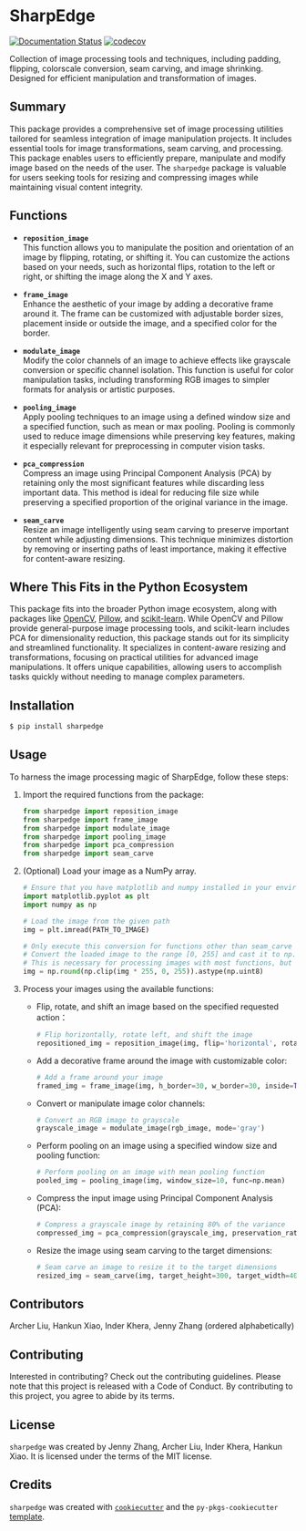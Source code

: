 # SharpEdge

[![Documentation Status](https://readthedocs.org/projects/sharpedge/badge/?version=latest)](https://sharpedge.readthedocs.io/en/latest/?badge=latest)
[![codecov](https://codecov.io/github/UBC-MDS/SharpEdge/graph/badge.svg?token=seDsuoIJEq)](https://codecov.io/github/UBC-MDS/SharpEdge)

Collection of image processing tools and techniques, including padding, flipping, colorscale conversion, seam carving, and image shrinking. Designed for efficient manipulation and transformation of images.

## Summary

This package provides a comprehensive set of image processing utilities tailored for seamless integration of image manipulation projects. It includes essential tools for image transformations, seam carving, and processing. This package enables users to efficiently prepare, manipulate and modify image based on the needs of the user. The `sharpedge` package is valuable for users seeking tools for resizing and compressing images while maintaining visual content integrity.

## Functions

- **`reposition_image`**  
  This function allows you to manipulate the position and orientation of an image by flipping, rotating, or shifting it. You can customize the actions based on your needs, such as horizontal flips, rotation to the left or right, or shifting the image along the X and Y axes.

- **`frame_image`**  
  Enhance the aesthetic of your image by adding a decorative frame around it. The frame can be customized with adjustable border sizes, placement inside or outside the image, and a specified color for the border.

- **`modulate_image`**  
  Modify the color channels of an image to achieve effects like grayscale conversion or specific channel isolation. This function is useful for color manipulation tasks, including transforming RGB images to simpler formats for analysis or artistic purposes.

- **`pooling_image`**  
  Apply pooling techniques to an image using a defined window size and a specified function, such as mean or max pooling. Pooling is commonly used to reduce image dimensions while preserving key features, making it especially relevant for preprocessing in computer vision tasks.

- **`pca_compression`**  
  Compress an image using Principal Component Analysis (PCA) by retaining only the most significant features while discarding less important data. This method is ideal for reducing file size while preserving a specified proportion of the original variance in the image.

- **`seam_carve`**  
  Resize an image intelligently using seam carving to preserve important content while adjusting dimensions. This technique minimizes distortion by removing or inserting paths of least importance, making it effective for content-aware resizing.

## Where This Fits in the Python Ecosystem

This package fits into the broader Python image ecosystem, along with packages like [OpenCV](https://opencv.org/), [Pillow](https://pillow.readthedocs.io/), and [scikit-learn](https://scikit-learn.org/). While OpenCV and Pillow provide general-purpose image processing tools, and scikit-learn includes PCA for dimensionality reduction, this package stands out for its simplicity and streamlined functionality. It specializes in content-aware resizing and transformations, focusing on practical utilities for advanced image manipulations. It offers unique capabilities, allowing users to accomplish tasks quickly without needing to manage complex parameters.

## Installation

```bash
$ pip install sharpedge
```

## Usage

To harness the image processing magic of SharpEdge, follow these steps:

1. Import the required functions from the package:

    ```python
    from sharpedge import reposition_image
    from sharpedge import frame_image
    from sharpedge import modulate_image
    from sharpedge import pooling_image
    from sharpedge import pca_compression
    from sharpedge import seam_carve
    ```

2. (Optional) Load your image as a NumPy array.

      ```python
      # Ensure that you have matplotlib and numpy installed in your environment
      import matplotlib.pyplot as plt
      import numpy as np

      # Load the image from the given path
      img = plt.imread(PATH_TO_IMAGE)

      # Only execute this conversion for functions other than seam_carve
      # Convert the loaded image to the range [0, 255] and cast it to np.uint8 
      # This is necessary for processing images with most functions, but 'seam_carve' handles float inputs directly
      img = np.round(np.clip(img * 255, 0, 255)).astype(np.uint8)
      ```

3. Process your images using the available functions:
   - Flip, rotate, and shift an image based on the specified requested action：

        ```python
        # Flip horizontally, rotate left, and shift the image
        repositioned_img = reposition_image(img, flip='horizontal', rotate='left', shift_x=10, shift_y=20)
        ```

   - Add a decorative frame around the image with customizable color:

        ```python
        # Add a frame around your image
        framed_img = frame_image(img, h_border=30, w_border=30, inside=True, color=255)
        ```

   - Convert or manipulate image color channels:

        ```python
        # Convert an RGB image to grayscale
        grayscale_image = modulate_image(rgb_image, mode='gray')
        ```

   - Perform pooling on an image using a specified window size and pooling function:

        ```python
        # Perform pooling on an image with mean pooling function
        pooled_img = pooling_image(img, window_size=10, func=np.mean)
        ```

   - Compress the input image using Principal Component Analysis (PCA):

        ```python
        # Compress a grayscale image by retaining 80% of the variance
        compressed_img = pca_compression(grayscale_img, preservation_rate=0.8)
        ```

   - Resize the image using seam carving to the target dimensions:

        ```python
        # Seam carve an image to resize it to the target dimensions
        resized_img = seam_carve(img, target_height=300, target_width=400)
        ```

## Contributors

Archer Liu, Hankun Xiao, Inder Khera, Jenny Zhang (ordered alphabetically)

## Contributing

Interested in contributing? Check out the contributing guidelines. Please note that this project is released with a Code of Conduct. By contributing to this project, you agree to abide by its terms.

## License

`sharpedge` was created by Jenny Zhang, Archer Liu, Inder Khera, Hankun Xiao. It is licensed under the terms of the MIT license.

## Credits

`sharpedge` was created with [`cookiecutter`](https://cookiecutter.readthedocs.io/en/latest/) and the `py-pkgs-cookiecutter` [template](https://github.com/py-pkgs/py-pkgs-cookiecutter).